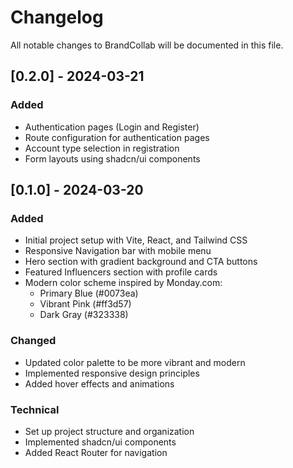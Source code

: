 # Changelog

All notable changes to BrandCollab will be documented in this file.

## [0.2.0] - 2024-03-21

### Added
- Authentication pages (Login and Register)
- Route configuration for authentication pages
- Account type selection in registration
- Form layouts using shadcn/ui components

## [0.1.0] - 2024-03-20

### Added
- Initial project setup with Vite, React, and Tailwind CSS
- Responsive Navigation bar with mobile menu
- Hero section with gradient background and CTA buttons
- Featured Influencers section with profile cards
- Modern color scheme inspired by Monday.com:
  - Primary Blue (#0073ea)
  - Vibrant Pink (#ff3d57)
  - Dark Gray (#323338)

### Changed
- Updated color palette to be more vibrant and modern
- Implemented responsive design principles
- Added hover effects and animations

### Technical
- Set up project structure and organization
- Implemented shadcn/ui components
- Added React Router for navigation